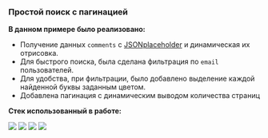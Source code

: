### Простой поиск с пагинацией

**В данном примере было реализовано:**

- Получение данных `comments` c [JSONplaceholder](https://jsonplaceholder.typicode.com/) и динамическая их отрисовка.
- Для быстрого поиска, была сделана фильтрация по `email` пользователей.
- Для удобства, при фильтрации, было добавлено выделение каждой найденной буквы заданным цветом.
- Добавлена пагинация с динамическим выводом количества страниц

**Стек использованный в работе:**

<img src="https://img.shields.io/badge/JavaScript-F7DF1E?style=for-the-badge&logo=JavaScript&logoColor=black" /> <img src="https://img.shields.io/badge/HTML-E34F26?style=for-the-badge&logo=HTML5&logoColor=white" /> <img src="https://img.shields.io/badge/CSS-2162AE?style=for-the-badge&logo=CSS3&logoColor=white" /> <img src="https://img.shields.io/badge/bootstrap-7952B3?style=for-the-badge&logo=bootstrap&logoColor=white" />
